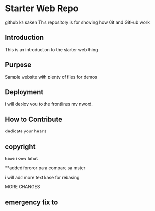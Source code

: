 # Starter Web Repo

github ka saken
This repository is for showing how Git and GitHub work

## Introduction

This is an introduction to the starter web thing
## Purpose

Sample website with plenty of files for demos

## Deployment

i will deploy you to the frontlines my nword.

## How to Contribute

dedicate your hearts

## copyright

kase i onw lahat

**added fororor para compare sa mster

i will add more text kase for rebasing

MORE CHANGES

## emergency fix to

<added thing for stash>